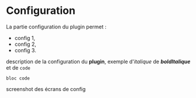 # Configuration

La partie configuration du plugin permet :

* config 1,
* config 2,
* config 3.

description de la configuration du **plugin**, exemple d'_italique_ de **_boldItalique_** et de `code`
```
bloc code

```
screenshot des écrans de config
